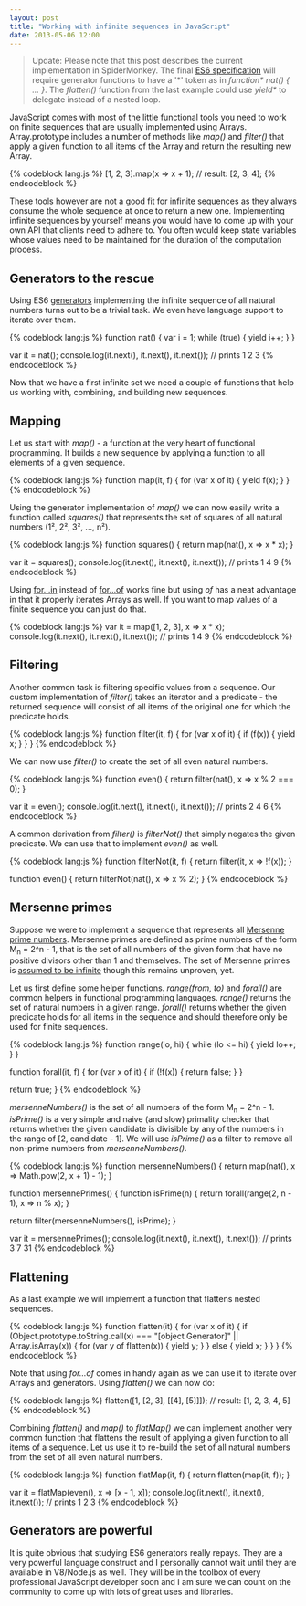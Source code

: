 ```yaml
---
layout: post
title: "Working with infinite sequences in JavaScript"
date: 2013-05-06 12:00
---
```


> Update: Please note that this post describes the current implementation in
> SpiderMonkey. The final
> [ES6 specification](http://wiki.ecmascript.org/doku.php?id=harmony:generators)
> will require generator functions to have a '\*' token as in *function\* nat()
> { ... }*. The *flatten()* function from the last example could use *yield\** to
> delegate instead of a nested loop.

JavaScript comes with most of the little functional tools you need to work on
finite sequences that are usually implemented using Arrays. Array.prototype
includes a number of methods like *map()* and *filter()* that apply a given
function to all items of the Array and return the resulting new Array.

{% codeblock lang:js %}
[1, 2, 3].map(x => x + 1); // result: [2, 3, 4];
{% endcodeblock %}

These tools however are not a good fit for infinite sequences as they always
consume the whole sequence at once to return a new one. Implementing infinite
sequences by yourself means you would have to come up with your own API that
clients need to adhere to. You often would keep state variables whose values
need to be maintained for the duration of the computation process.

## Generators to the rescue

Using ES6
[generators](https://developer.mozilla.org/en-US/docs/JavaScript/Guide/Iterators_and_Generators)
implementing the infinite sequence of all natural numbers turns out to be a
trivial task. We even have language support to iterate over them.

{% codeblock lang:js %}
function nat() {
  var i = 1;
  while (true) {
    yield i++;
  }
}

var it = nat();
console.log(it.next(), it.next(), it.next()); // prints 1 2 3
{% endcodeblock %}

Now that we have a first infinite set we need a couple of functions that help us
working with, combining, and building new sequences.

## Mapping

Let us start with *map()* - a function at the very heart of functional
programming. It builds a new sequence by applying a function to all elements of
a given sequence.

{% codeblock lang:js %}
function map(it, f) {
  for (var x of it) {
    yield f(x);
  }
}
{% endcodeblock %}

Using the generator implementation of *map()* we can now easily write a function
called *squares()* that represents the set of squares of all natural numbers
(1², 2², 3², ..., n²).

{% codeblock lang:js %}
function squares() {
  return map(nat(), x => x * x);
}

var it = squares();
console.log(it.next(), it.next(), it.next()); // prints 1 4 9
{% endcodeblock %}

Using
[for...in](https://developer.mozilla.org/en-US/docs/JavaScript/Reference/Statements/for...in)
instead of
[for...of](https://developer.mozilla.org/en-US/docs/JavaScript/Reference/Statements/for...of)
works fine but using *of* has a neat advantage in that it properly iterates
Arrays as well. If you want to map values of a finite sequence you can just do
that.

{% codeblock lang:js %}
var it = map([1, 2, 3], x => x * x);
console.log(it.next(), it.next(), it.next()); // prints 1 4 9
{% endcodeblock %}

## Filtering

Another common task is filtering specific values from a sequence. Our custom
implementation of *filter()* takes an iterator and a predicate - the returned
sequence will consist of all items of the original one for which the predicate
holds.

{% codeblock lang:js %}
function filter(it, f) {
  for (var x of it) {
    if (f(x)) {
      yield x;
    }
  }
}
{% endcodeblock %}

We can now use *filter()* to create the set of all even natural numbers.

{% codeblock lang:js %}
function even() {
  return filter(nat(), x => x % 2 === 0);
}

var it = even();
console.log(it.next(), it.next(), it.next()); // prints 2 4 6
{% endcodeblock %}

A common derivation from *filter()* is *filterNot()* that simply negates the
given predicate. We can use that to implement *even()* as well.

{% codeblock lang:js %}
function filterNot(it, f) {
  return filter(it, x => !f(x));
}

function even() {
  return filterNot(nat(), x => x % 2);
}
{% endcodeblock %}

## Mersenne primes

Suppose we were to implement a sequence that represents all
[Mersenne prime numbers](https://en.wikipedia.org/wiki/Mersenne_prime).
Mersenne primes are defined as prime numbers of the form M<sub>n</sub> = 2^n - 1,
that is the set of all numbers of the given form that have no positive divisors
other than 1 and themselves. The set of Mersenne primes is
[assumed to be infinite](https://en.wikipedia.org/wiki/Lenstra%E2%80%93Pomerance%E2%80%93Wagstaff_conjecture)
though this remains unproven, yet.


Let us first define some helper functions. *range(from, to)* and *forall()* are
common helpers in functional programming languages. *range()* returns the set of
natural numbers in a given range. *forall()* returns whether the given predicate
holds for all items in the sequence and should therefore only be used for finite
sequences.

{% codeblock lang:js %}
function range(lo, hi) {
  while (lo <= hi) {
    yield lo++;
  }
}

function forall(it, f) {
  for (var x of it) {
    if (!f(x)) {
      return false;
    }
  }

  return true;
}
{% endcodeblock %}

*mersenneNumbers()* is the set of all numbers of the form M<sub>n</sub> = 2^n - 1.
*isPrime()* is a very simple and naive (and slow) primality checker that returns
whether the given candidate is divisible by any of the numbers in the range of
[2, candidate - 1]. We will use *isPrime()* as a filter to remove all non-prime
numbers from *mersenneNumbers()*.

{% codeblock lang:js %}
function mersenneNumbers() {
  return map(nat(), x => Math.pow(2, x + 1) - 1);
}

function mersennePrimes() {
  function isPrime(n) {
    return forall(range(2, n - 1), x => n % x);
  }

  return filter(mersenneNumbers(), isPrime);
}

var it = mersennePrimes();
console.log(it.next(), it.next(), it.next()); // prints 3 7 31
{% endcodeblock %}

## Flattening

As a last example we will implement a function that flattens nested sequences.

{% codeblock lang:js %}
function flatten(it) {
  for (var x of it) {
    if (Object.prototype.toString.call(x) === "[object Generator]" ||
        Array.isArray(x)) {
      for (var y of flatten(x)) {
        yield y;
      }
    } else {
      yield x;
    }
  }
}
{% endcodeblock %}

Note that using *for...of* comes in handy again as we can use it to iterate
over Arrays and generators. Using *flatten()* we can now do:

{% codeblock lang:js %}
flatten([1, [2, 3], [[4], [5]]]); // result: [1, 2, 3, 4, 5]
{% endcodeblock %}

Combining *flatten()* and *map()* to *flatMap()* we can implement another very
common function that flattens the result of applying a given function to all
items of a sequence. Let us use it to re-build the set of all natural numbers
from the set of all even natural numbers.

{% codeblock lang:js %}
function flatMap(it, f) {
  return flatten(map(it, f));
}

var it = flatMap(even(), x => [x - 1, x]);
console.log(it.next(), it.next(), it.next()); // prints 1 2 3
{% endcodeblock %}

## Generators are powerful

It is quite obvious that studying ES6 generators really repays. They are a very
powerful language construct and I personally cannot wait until they are
available in V8/Node.js as well. They will be in the toolbox of every
professional JavaScript developer soon and I am sure we can count on the
community to come up with lots of great uses and libraries.
